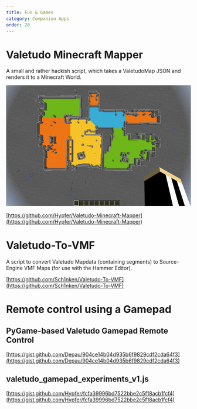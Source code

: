 ```yaml
---
title: Fun & Games
category: Companion Apps
order: 20
---
```

# Valetudo Minecraft Mapper

A small and rather hackish script, which takes a ValetudoMap JSON and renders it to a Minecraft World.

![image](./img/valetudo-minecraft-mapper.png)


[https://github.com/Hypfer/Valetudo-Minecraft-Mapper](https://github.com/Hypfer/Valetudo-Minecraft-Mapper)

# Valetudo-To-VMF

A script to convert Valetudo Mapdata (containing segments) to Source-Engine VMF Maps (for use with the Hammer Editor).

[https://github.com/Sch1nken/Valetudo-To-VMF](https://github.com/Sch1nken/Valetudo-To-VMF)

# Remote control using a Gamepad

## PyGame-based Valetudo Gamepad Remote Control

[https://gist.github.com/Depau/904ce14b04d935b6f9829cdf2cda64f3](https://gist.github.com/Depau/904ce14b04d935b6f9829cdf2cda64f3)

## valetudo_gamepad_experiments_v1.js 

[https://gist.github.com/Hypfer/fcfa39996bd7522bbe2c5f18acb1fcf4](https://gist.github.com/Hypfer/fcfa39996bd7522bbe2c5f18acb1fcf4)
